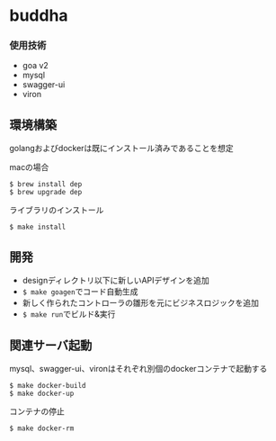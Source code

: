 # buddha

### 使用技術
- goa v2
- mysql
- swagger-ui
- viron

## 環境構築
golangおよびdockerは既にインストール済みであることを想定

macの場合
```
$ brew install dep
$ brew upgrade dep
```

ライブラリのインストール
```
$ make install
```

## 開発
- designディレクトリ以下に新しいAPIデザインを追加
- ```$ make goagen```でコード自動生成
- 新しく作られたコントローラの雛形を元にビジネスロジックを追加
- ```$ make run```でビルド&実行

## 関連サーバ起動
mysql、swagger-ui、vironはそれぞれ別個のdockerコンテナで起動する

```
$ make docker-build
$ make docker-up
```

コンテナの停止
```
$ make docker-rm
```
